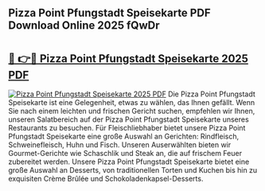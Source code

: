 ## Pizza Point Pfungstadt Speisekarte PDF Download Online 2025 fQwDr

# <h2><a href="http://gc7t89b.nevu.top/?p=Pizza+Point+Pfungstadt+Speisekarte">🔗 👉🔴 Pizza Point Pfungstadt Speisekarte 2025 PDF</a></h2>

[![Pizza Point Pfungstadt Speisekarte 2025 PDF](https://i.imgur.com/dBaPXMq.png)](http://gc7t89b.nevu.top/?p=Pizza+Point+Pfungstadt+Speisekarte)
Die Pizza Point Pfungstadt Speisekarte ist eine Gelegenheit, etwas zu wählen, das Ihnen gefällt. Wenn Sie nach einem leichten und frischen Gericht suchen, empfehlen wir Ihnen, unseren Salatbereich auf der Pizza Point Pfungstadt Speisekarte unseres Restaurants zu besuchen. Für Fleischliebhaber bietet unsere Pizza Point Pfungstadt Speisekarte eine große Auswahl an Gerichten: Rindfleisch, Schweinefleisch, Huhn und Fisch. Unseren Auserwählten bieten wir Gourmet-Gerichte wie Schaschlik und Steak an, die auf frischem Feuer zubereitet werden. Unsere Pizza Point Pfungstadt Speisekarte bietet eine große Auswahl an Desserts, von traditionellen Torten und Kuchen bis hin zu exquisiten Crème Brûlée und Schokoladenkapsel-Desserts.
